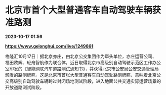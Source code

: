 # 北京市首个大型普通客车自动驾驶车辆获准路测

**2023-10-17 01:56**

**https://www.gelonghui.com/live/1249861**

格隆汇10月17日｜据北京亦庄，由北京公交集团作为牵头单位，亦庄运营公司、福田欧辉、轻舟智航作为联合体，近日取得北京市高级别自动驾驶示范区工作办公室印发的《智能网联汽车道路测试通知书》，并获得北京市公安局公安交通管理局颁发的路测牌照。这是北京市首张大型普通客车自动驾驶路测牌照，意味着北京公交高级别自动驾驶车辆跨过封闭场地测试阶段，进入地面公共交通实际运营场景的开放道路测试阶段。